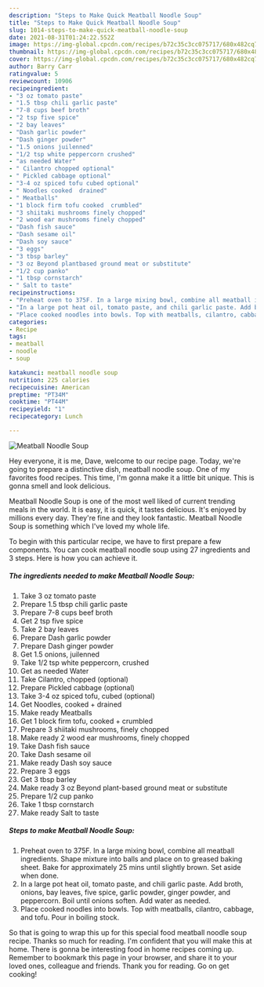 ```yaml
---
description: "Steps to Make Quick Meatball Noodle Soup"
title: "Steps to Make Quick Meatball Noodle Soup"
slug: 1014-steps-to-make-quick-meatball-noodle-soup
date: 2021-08-31T01:24:22.552Z
image: https://img-global.cpcdn.com/recipes/b72c35c3cc075717/680x482cq70/meatball-noodle-soup-recipe-main-photo.jpg
thumbnail: https://img-global.cpcdn.com/recipes/b72c35c3cc075717/680x482cq70/meatball-noodle-soup-recipe-main-photo.jpg
cover: https://img-global.cpcdn.com/recipes/b72c35c3cc075717/680x482cq70/meatball-noodle-soup-recipe-main-photo.jpg
author: Barry Carr
ratingvalue: 5
reviewcount: 10906
recipeingredient:
- "3 oz tomato paste"
- "1.5 tbsp chili garlic paste"
- "7-8 cups beef broth"
- "2 tsp five spice"
- "2 bay leaves"
- "Dash garlic powder"
- "Dash ginger powder"
- "1.5 onions juilenned"
- "1/2 tsp white peppercorn crushed"
- "as needed Water"
- " Cilantro chopped optional"
- " Pickled cabbage optional"
- "3-4 oz spiced tofu cubed optional"
- " Noodles cooked  drained"
- " Meatballs"
- "1 block firm tofu cooked  crumbled"
- "3 shiitaki mushrooms finely chopped"
- "2 wood ear mushrooms finely chopped"
- "Dash fish sauce"
- "Dash sesame oil"
- "Dash soy sauce"
- "3 eggs"
- "3 tbsp barley"
- "3 oz Beyond plantbased ground meat or substitute"
- "1/2 cup panko"
- "1 tbsp cornstarch"
- " Salt to taste"
recipeinstructions:
- "Preheat oven to 375F. In a large mixing bowl, combine all meatball ingredients. Shape mixture into balls and place on to greased baking sheet. Bake for approximately 25 mins until slightly brown. Set aside when done."
- "In a large pot heat oil, tomato paste, and chili garlic paste. Add broth, onions, bay leaves, five spice, garlic powder, ginger powder, and peppercorn. Boil until onions soften. Add water as needed."
- "Place cooked noodles into bowls. Top with meatballs, cilantro, cabbage, and tofu. Pour in boiling stock."
categories:
- Recipe
tags:
- meatball
- noodle
- soup

katakunci: meatball noodle soup 
nutrition: 225 calories
recipecuisine: American
preptime: "PT34M"
cooktime: "PT44M"
recipeyield: "1"
recipecategory: Lunch

---
```



![Meatball Noodle Soup](https://img-global.cpcdn.com/recipes/b72c35c3cc075717/680x482cq70/meatball-noodle-soup-recipe-main-photo.jpg)

Hey everyone, it is me, Dave, welcome to our recipe page. Today, we're going to prepare a distinctive dish, meatball noodle soup. One of my favorites food recipes. This time, I'm gonna make it a little bit unique. This is gonna smell and look delicious.



Meatball Noodle Soup is one of the most well liked of current trending meals in the world. It is easy, it is quick, it tastes delicious. It's enjoyed by millions every day. They're fine and they look fantastic. Meatball Noodle Soup is something which I've loved my whole life.


To begin with this particular recipe, we have to first prepare a few components. You can cook meatball noodle soup using 27 ingredients and 3 steps. Here is how you can achieve it.

<!--inarticleads1-->

##### The ingredients needed to make Meatball Noodle Soup:

1. Take 3 oz tomato paste
1. Prepare 1.5 tbsp chili garlic paste
1. Prepare 7-8 cups beef broth
1. Get 2 tsp five spice
1. Take 2 bay leaves
1. Prepare Dash garlic powder
1. Prepare Dash ginger powder
1. Get 1.5 onions, juilenned
1. Take 1/2 tsp white peppercorn, crushed
1. Get as needed Water
1. Take  Cilantro, chopped (optional)
1. Prepare  Pickled cabbage (optional)
1. Take 3-4 oz spiced tofu, cubed (optional)
1. Get  Noodles, cooked + drained
1. Make ready  Meatballs
1. Get 1 block firm tofu, cooked + crumbled
1. Prepare 3 shiitaki mushrooms, finely chopped
1. Make ready 2 wood ear mushrooms, finely chopped
1. Take Dash fish sauce
1. Take Dash sesame oil
1. Make ready Dash soy sauce
1. Prepare 3 eggs
1. Get 3 tbsp barley
1. Make ready 3 oz Beyond plant-based ground meat or substitute
1. Prepare 1/2 cup panko
1. Take 1 tbsp cornstarch
1. Make ready  Salt to taste




<!--inarticleads2-->

##### Steps to make Meatball Noodle Soup:

1. Preheat oven to 375F. In a large mixing bowl, combine all meatball ingredients. Shape mixture into balls and place on to greased baking sheet. Bake for approximately 25 mins until slightly brown. Set aside when done.
1. In a large pot heat oil, tomato paste, and chili garlic paste. Add broth, onions, bay leaves, five spice, garlic powder, ginger powder, and peppercorn. Boil until onions soften. Add water as needed.
1. Place cooked noodles into bowls. Top with meatballs, cilantro, cabbage, and tofu. Pour in boiling stock.




So that is going to wrap this up for this special food meatball noodle soup recipe. Thanks so much for reading. I'm confident that you will make this at home. There is gonna be interesting food in home recipes coming up. Remember to bookmark this page in your browser, and share it to your loved ones, colleague and friends. Thank you for reading. Go on get cooking!
